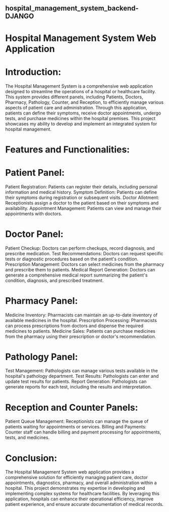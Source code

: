 ## hospital_management_system_backend-DJANGO
# Hospital Management System Web Application

# Introduction:
The Hospital Management System is a comprehensive web application designed to streamline the operations of a hospital or healthcare facility. This system provides different panels, including Patients, Doctors, Pharmacy, Pathology, Counter, and Reception, to efficiently manage various aspects of patient care and administration. Through this application, patients can define their symptoms, receive doctor appointments, undergo tests, and purchase medicines within the hospital premises. This project showcases my ability to develop and implement an integrated system for hospital management.

# Features and Functionalities:

# Patient Panel:

Patient Registration: Patients can register their details, including personal information and medical history.
Symptom Definition: Patients can define their symptoms during registration or subsequent visits.
Doctor Allotment: Receptionists assign a doctor to the patient based on their symptoms and availability.
Appointment Management: Patients can view and manage their appointments with doctors.

# Doctor Panel:

Patient Checkup: Doctors can perform checkups, record diagnosis, and prescribe medication.
Test Recommendations: Doctors can request specific tests or diagnostic procedures based on the patient's condition.
Prescription Management: Doctors can select medicines from the pharmacy and prescribe them to patients.
Medical Report Generation: Doctors can generate a comprehensive medical report summarizing the patient's condition, diagnosis, and prescribed treatment.

# Pharmacy Panel:

Medicine Inventory: Pharmacists can maintain an up-to-date inventory of available medicines in the hospital.
Prescription Processing: Pharmacists can process prescriptions from doctors and dispense the required medicines to patients.
Medicine Sales: Patients can purchase medicines from the pharmacy using their prescription or doctor's recommendation.

# Pathology Panel:

Test Management: Pathologists can manage various tests available in the hospital's pathology department.
Test Results: Pathologists can enter and update test results for patients.
Report Generation: Pathologists can generate reports for each test, including the results and interpretation.

# Reception and Counter Panels:

Patient Queue Management: Receptionists can manage the queue of patients waiting for appointments or services.
Billing and Payments: Counter staff can handle billing and payment processing for appointments, tests, and medicines.


# Conclusion:
The Hospital Management System web application provides a comprehensive solution for efficiently managing patient care, doctor appointments, diagnostics, pharmacy, and overall administration within a hospital. This project demonstrates my expertise in developing and implementing complex systems for healthcare facilities. By leveraging this application, hospitals can enhance their operational efficiency, improve patient experience, and ensure accurate documentation of medical records.
